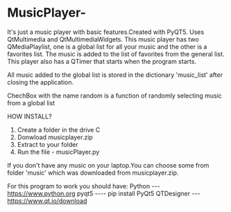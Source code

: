 # MusicPlayer- 
It's just a music player with basic features.Created with PyQT5.
Uses QtMultimedia and QtMultimediaWidgets.
This music player has two QMediaPlaylist, one is a global list for all your music and the other is a favorites list. The music is added to the list of favorites from the general list.
This player also has a QTimer that starts when the program starts.

All music added to the global list is stored in the dictionary 'music_list' after closing the application.

ChechBox with the name random is a function of randomly selecting music from a global list

HOW INSTALL?
1) Create a folder in the drive C
2) Donwload musicplayer.zip
3) Extract to your folder
4) Run the file - musicPlayer.py 

If you don't have any music on your laptop.You can choose some from folder 'music' which was downloaded from musicplayer.zip.


For this program to work you should have:
Python --- https://www.python.org
pyqt5 ---- pip install PyQt5
QTDesigner --- https://www.qt.io/download
